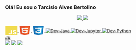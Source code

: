 ### Olá! Eu sou o Tarcísio Alves Bertolino 
<!--
- 🔭 Hoje graduando em Engenharia de Computação ...
- 🌱 Estudando ...
- 👯 I’m looking to collaborate on ...
- 🤔 I’m looking for help with ...
- 💬 Ask me about ...
- 📫 How to reach me: ...
- 😄 Pronouns: ...
- ⚡ Fun fact: ...
--!>

<div align="center">
<a href="https://github.com/tarcisioalvesleop">
<img height="180em" src="https://github-readme-stats.vercel.app/api?username=tarcisioalvesleop&show_icons=true&theme=dark&include_all_commits=true&count_private=true"/>
<img height="180em" src="https://github-readme-stats.vercel.app/api/top-langs/?username=tarcisioalvesleop&layout=compact&langs_count=7&theme=dark"/>
</div>
<div style="display: inline_block"><br>
<img align="center" alt="Dev-Js" height="30" width="40" src="https://raw.githubusercontent.com/devicons/devicon/master/icons/javascript/javascript-plain.svg">
<img align="center" alt="Dev-HTML" height="30" width="40" src="https://raw.githubusercontent.com/devicons/devicon/master/icons/html5/html5-original.svg">
<img align="center" alt="Dev-CSS" height="30" width="40" src="https://raw.githubusercontent.com/devicons/devicon/master/icons/css3/css3-original.svg">
<img align="center" alt="Dev-Java" height="30" width="40" src="https://cdn.jsdelivr.net/gh/devicons/devicon/icons/java/java-original.svg" />
<img align="center" alt="Dev-Jupyter" height="30" width="40" src="https://cdn.jsdelivr.net/gh/devicons/devicon/icons/jupyter/jupyter-original.svg" />
<img align="center" alt="Dev-Python" height="30" width="40" src="https://cdn.jsdelivr.net/gh/devicons/devicon/icons/python/python-original.svg" />
          
</div>

##

<div>
<!--
<a href="https://www.youtube.com/channel/UC44Y7HUcjOu200dbBYjSjjQ" target="_blank"><img src="https://img.shields.io/badge/YouTube-FF0000?style-for-the-badge&logo=youtube&logoColor=white" target"_blank"></a>
--!>
<a href="https://instagram.com/tarcisioalvesbertolino" target="_blank"><img src="https://img.shields.io/badge/-Instagram-%23E4405F?style=for-the-badge&logo=instagram&logoColor=white" target="_blank"></a>
<a href = "mailto:tarcisioalvesleop@hotmail.com"><img src="https://img.shields.io/badge/-Gmail-%23333?style=for-the-badge&logo=gmail&logoColor=white" 
target="_blank"></a>
<a href="https://www.linkedin.com/in/tarcisio-alves-bertolino/" target="_blank"><img src="https://img.shields.io/badge/-LinkedIn-%230077B5?style=for-the-badge&logo=linkedin$logoColor=white" target="_blank"></a>

<!--
![Snake animation](https://github.com/tarcisioalvesleop/tarcisioalvesleop/blob/output/github-contribution-grid-snake.svg)
--!>
</div>
